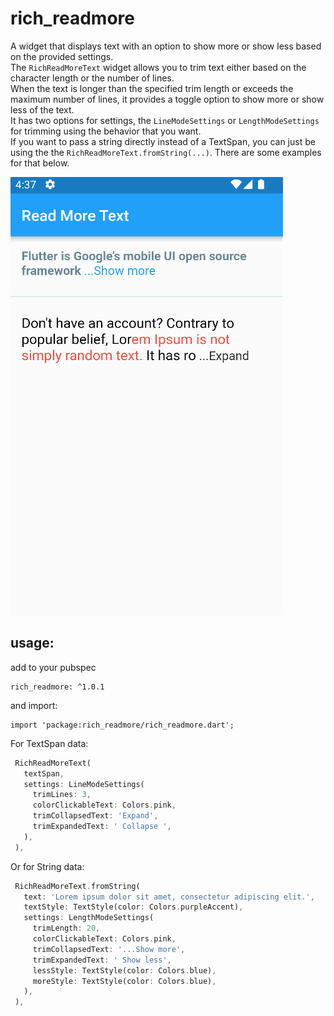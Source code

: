 # rich_readmore

A widget that displays text with an option to show more or show less based on the provided settings.  
The `RichReadMoreText` widget allows you to trim text either based on the character length or the number of lines.  
When the text is longer than the specified trim length or exceeds the maximum number of lines, it provides a toggle option to show more or show less of the text.  
It has two options for settings, the `LineModeSettings` or `LengthModeSettings` for trimming using the behavior that you want.  
If you want to pass a string directly instead of a TextSpan, you can just be using the the `RichReadMoreText.fromString(...)`. There are some examples for that below.

![](read-more-text-view-flutter.gif)

## usage:
add to your pubspec

```
rich_readmore: ^1.0.1
```
and import:
```
import 'package:rich_readmore/rich_readmore.dart';
```
For TextSpan data:
 ```dart
  RichReadMoreText(
    textSpan,
    settings: LineModeSettings(
      trimLines: 3,
      colorClickableText: Colors.pink,
      trimCollapsedText: 'Expand',
      trimExpandedText: ' Collapse ',
    ),
  ),
 ```

Or for String data:
```dart
 RichReadMoreText.fromString(
   text: 'Lorem ipsum dolor sit amet, consectetur adipiscing elit.',
   textStyle: TextStyle(color: Colors.purpleAccent),
   settings: LengthModeSettings(
     trimLength: 20,
     colorClickableText: Colors.pink,
     trimCollapsedText: '...Show more',
     trimExpandedText: ' Show less',
     lessStyle: TextStyle(color: Colors.blue),
     moreStyle: TextStyle(color: Colors.blue),
   ),
 ),
```


